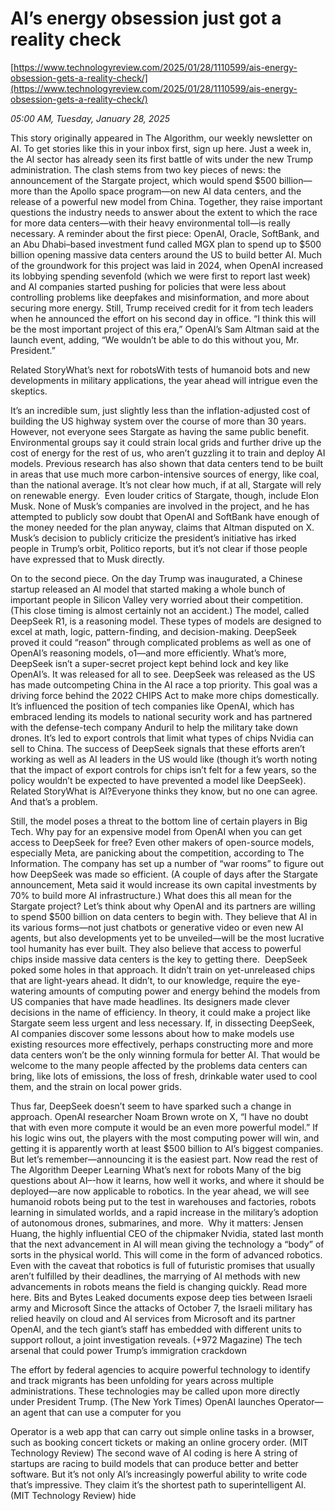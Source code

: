 # AI’s energy obsession just got a reality check

[https://www.technologyreview.com/2025/01/28/1110599/ais-energy-obsession-gets-a-reality-check/](https://www.technologyreview.com/2025/01/28/1110599/ais-energy-obsession-gets-a-reality-check/)

*05:00 AM, Tuesday, January 28, 2025*

This story originally appeared in The Algorithm, our weekly newsletter on AI. To get stories like this in your inbox first, sign up here. Just a week in, the AI sector has already seen its first battle of wits under the new Trump administration. The clash stems from two key pieces of news: the announcement of the Stargate project, which would spend $500 billion—more than the Apollo space program—on new AI data centers, and the release of a powerful new model from China. Together, they raise important questions the industry needs to answer about the extent to which the race for more data centers—with their heavy environmental toll—is really necessary.  A reminder about the first piece: OpenAI, Oracle, SoftBank, and an Abu Dhabi–based investment fund called MGX plan to spend up to $500 billion opening massive data centers around the US to build better AI. Much of the groundwork for this project was laid in 2024, when OpenAI increased its lobbying spending sevenfold (which we were first to report last week) and AI companies started pushing for policies that were less about controlling problems like deepfakes and misinformation, and more about securing more energy.  Still, Trump received credit for it from tech leaders when he announced the effort on his second day in office. “I think this will be the most important project of this era,” OpenAI’s Sam Altman said at the launch event, adding, “We wouldn’t be able to do this without you, Mr. President.”

Related StoryWhat’s next for robotsWith tests of humanoid bots and new developments in military applications, the year ahead will intrigue even the skeptics.

It’s an incredible sum, just slightly less than the inflation-adjusted cost of building the US highway system over the course of more than 30 years. However, not everyone sees Stargate as having the same public benefit. Environmental groups say it could strain local grids and further drive up the cost of energy for the rest of us, who aren’t guzzling it to train and deploy AI models. Previous research has also shown that data centers tend to be built in areas that use much more carbon-intensive sources of energy, like coal, than the national average. It’s not clear how much, if at all, Stargate will rely on renewable energy.  Even louder critics of Stargate, though, include Elon Musk. None of Musk’s companies are involved in the project, and he has attempted to publicly sow doubt that OpenAI and SoftBank have enough of the money needed for the plan anyway, claims that Altman disputed on X. Musk’s decision to publicly criticize the president’s initiative has irked people in Trump’s orbit, Politico reports, but it’s not clear if those people have expressed that to Musk directly.

On to the second piece. On the day Trump was inaugurated, a Chinese startup released an AI model that started making a whole bunch of important people in Silicon Valley very worried about their competition. (This close timing is almost certainly not an accident.) The model, called DeepSeek R1, is a reasoning model. These types of models are designed to excel at math, logic, pattern-finding, and decision-making. DeepSeek proved it could “reason” through complicated problems as well as one of OpenAI’s reasoning models, o1—and more efficiently. What’s more, DeepSeek isn’t a super-secret project kept behind lock and key like OpenAI’s. It was released for all to see. DeepSeek was released as the US has made outcompeting China in the AI race a top priority. This goal was a driving force behind the 2022 CHIPS Act to make more chips domestically. It’s influenced the position of tech companies like OpenAI, which has embraced lending its models to national security work and has partnered with the defense-tech company Anduril to help the military take down drones. It’s led to export controls that limit what types of chips Nvidia can sell to China.  The success of DeepSeek signals that these efforts aren’t working as well as AI leaders in the US would like (though it’s worth noting that the impact of export controls for chips isn’t felt for a few years, so the policy wouldn’t be expected to have prevented a model like DeepSeek).   Related StoryWhat is AI?Everyone thinks they know, but no one can agree. And that’s a problem.

Still, the model poses a threat to the bottom line of certain players in Big Tech. Why pay for an expensive model from OpenAI when you can get access to DeepSeek for free? Even other makers of open-source models, especially Meta, are panicking about the competition, according to The Information. The company has set up a number of “war rooms” to figure out how DeepSeek was made so efficient. (A couple of days after the Stargate announcement, Meta said it would increase its own capital investments by 70% to build more AI infrastructure.) What does this all mean for the Stargate project? Let’s think about why OpenAI and its partners are willing to spend $500 billion on data centers to begin with. They believe that AI in its various forms—not just chatbots or generative video or even new AI agents, but also developments yet to be unveiled—will be the most lucrative tool humanity has ever built. They also believe that access to powerful chips inside massive data centers is the key to getting there.  DeepSeek poked some holes in that approach. It didn’t train on yet-unreleased chips that are light-years ahead. It didn’t, to our knowledge, require the eye-watering amounts of computing power and energy behind the models from US companies that have made headlines. Its designers made clever decisions in the name of efficiency. In theory, it could make a project like Stargate seem less urgent and less necessary. If, in dissecting DeepSeek, AI companies discover some lessons about how to make models use existing resources more effectively, perhaps constructing more and more data centers won’t be the only winning formula for better AI. That would be welcome to the many people affected by the problems data centers can bring, like lots of emissions, the loss of fresh, drinkable water used to cool them, and the strain on local power grids.

Thus far, DeepSeek doesn’t seem to have sparked such a change in approach. OpenAI researcher Noam Brown wrote on X, “I have no doubt that with even more compute it would be an even more powerful model.” If his logic wins out, the players with the most computing power will win, and getting it is apparently worth at least $500 billion to AI’s biggest companies. But let’s remember—announcing it is the easiest part.  Now read the rest of The Algorithm Deeper Learning What’s next for robots Many of the big questions about AI–-how it learns, how well it works, and where it should be deployed—are now applicable to robotics. In the year ahead, we will see humanoid robots being put to the test in warehouses and factories, robots learning in simulated worlds, and a rapid increase in the military’s adoption of autonomous drones, submarines, and more.  Why it matters: Jensen Huang, the highly influential CEO of the chipmaker Nvidia, stated last month that the next advancement in AI will mean giving the technology a “body” of sorts in the physical world. This will come in the form of advanced robotics. Even with the caveat that robotics is full of futuristic promises that usually aren’t fulfilled by their deadlines, the marrying of AI methods with new advancements in robots means the field is changing quickly. Read more here. Bits and Bytes Leaked documents expose deep ties between Israeli army and Microsoft Since the attacks of October 7, the Israeli military has relied heavily on cloud and AI services from Microsoft and its partner OpenAI, and the tech giant’s staff has embedded with different units to support rollout, a joint investigation reveals. (+972 Magazine) The tech arsenal that could power Trump’s immigration crackdown

The effort by federal agencies to acquire powerful technology to identify and track migrants has been unfolding for years across multiple administrations. These technologies may be called upon more directly under President Trump. (The New York Times) OpenAI launches Operator—an agent that can use a computer for you

Operator is a web app that can carry out simple online tasks in a browser, such as booking concert tickets or making an online grocery order. (MIT Technology Review) The second wave of AI coding is here A string of startups are racing to build models that can produce better and better software. But it’s not only AI’s increasingly powerful ability to write code that’s impressive. They claim it’s the shortest path to superintelligent AI. (MIT Technology Review) hide

